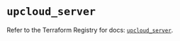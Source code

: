 # `upcloud_server`

Refer to the Terraform Registry for docs: [`upcloud_server`](https://registry.terraform.io/providers/upcloudltd/upcloud/5.13.2/docs/resources/server).
